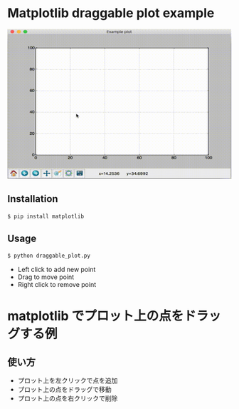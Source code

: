 # Matplotlib draggable plot example

![Draggable plot example](./example.gif)

## Installation

```bash
$ pip install matplotlib
```

## Usage

```bash
$ python draggable_plot.py
```

- Left click to add new point
- Drag to move point
- Right click to remove point


# matplotlib でプロット上の点をドラッグする例

## 使い方

- プロット上を左クリックで点を追加
- プロット上の点をドラッグで移動
- プロット上の点を右クリックで削除
